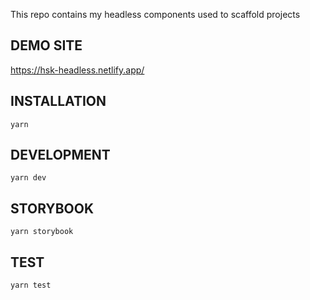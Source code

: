 This repo contains my headless components used to scaffold projects

## DEMO SITE

https://hsk-headless.netlify.app/

## INSTALLATION

`yarn`

## DEVELOPMENT

`yarn dev`

## STORYBOOK

`yarn storybook`

## TEST

`yarn test`
